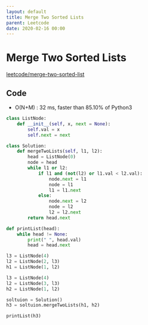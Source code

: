 ```yaml
---
layout: default
title: Merge Two Sorted Lists
parent: Leetcode
date: 2020-02-16 00:00
---
```


# Merge Two Sorted Lists

[leetcode/merge-two-sorted-list](https://www.leetcode.com/problems/merge-two-sorted-list/)

## Code

- O(N+M) : 32 ms, faster than 85.10% of Python3

```python
class ListNode:
    def __init__(self, x, next = None):
        self.val = x
        self.next = next

class Solution:
    def mergeTwoLists(self, l1, l2):
        head = ListNode(0)
        node = head
        while l1 or l2:
            if l1 and (not(l2) or l1.val < l2.val):
                node.next = l1
                node = l1
                l1 = l1.next
            else:
                node.next = l2
                node = l2
                l2 = l2.next
        return head.next

def printList(head):
    while head != None:
        print(" ", head.val)
        head = head.next

l3 = ListNode(4)
l2 = ListNode(2, l3)
h1 = ListNode(1, l2)

l3 = ListNode(4)
l2 = ListNode(3, l3)
h2 = ListNode(1, l2)

soltuion = Solution()
h3 = soltuion.mergeTwoLists(h1, h2)

printList(h3)
```